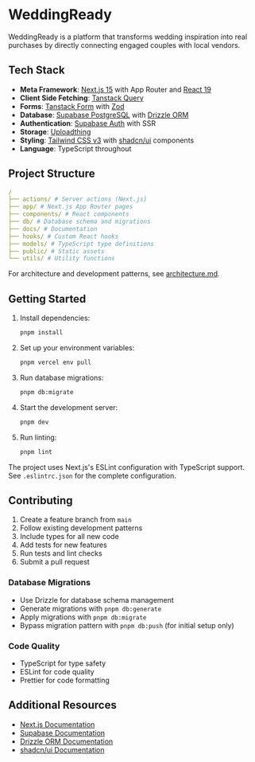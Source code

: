 # WeddingReady

WeddingReady is a platform that transforms wedding inspiration into real purchases by directly connecting engaged couples with local vendors. 

## Tech Stack

- **Meta Framework**: [Next.js 15](https://nextjs.org/docs) with App Router and [React 19](https://react.dev/reference/react)
- **Client Side Fetching**: [Tanstack Query](https://tanstack.com/query/latest/docs/framework/react/overview)
- **Forms**: [Tanstack Form](https://tanstack.com/form/latest/docs/overview) with [Zod](https://zod.dev/)
- **Database**: [Supabase PostgreSQL](https://supabase.com/docs/guides/database/overview) with [Drizzle ORM](https://orm.drizzle.team/docs/rqb)
- **Authentication**: [Supabase Auth](https://supabase.com/docs/guides/auth) with SSR
- **Storage**: [Uploadthing](https://docs.uploadthing.com/)
- **Styling**: [Tailwind CSS v3](https://v3.tailwindcss.com/) with [shadcn/ui](https://ui.shadcn.com/docs) components
- **Language**: TypeScript throughout

## Project Structure
```yaml
/
├── actions/ # Server actions (Next.js)
├── app/ # Next.js App Router pages
├── components/ # React components
├── db/ # Database schema and migrations
├── docs/ # Documentation
├── hooks/ # Custom React hooks
├── models/ # TypeScript type definitions
├── public/ # Static assets
└── utils/ # Utility functions
```

For architecture and development patterns, see [architecture.md](docs/architecture.md).

## Getting Started

1. Install dependencies:
   ```bash
   pnpm install
   ```

2. Set up your environment variables:
   ```bash
   pnpm vercel env pull
   ```

3. Run database migrations:
   ```bash
   pnpm db:migrate
   ```

4. Start the development server:
   ```bash
   pnpm dev
   ```

5. Run linting:
   ```bash
   pnpm lint
   ```

The project uses Next.js's ESLint configuration with TypeScript support. See `.eslintrc.json` for the complete configuration.

## Contributing

1. Create a feature branch from `main`
2. Follow existing development patterns
3. Include types for all new code
4. Add tests for new features
5. Run tests and lint checks
6. Submit a pull request

### Database Migrations
- Use Drizzle for database schema management
- Generate migrations with `pnpm db:generate`
- Apply migrations with `pnpm db:migrate`
- Bypass migration pattern with `pnpm db:push` (for initial setup only)

### Code Quality
- TypeScript for type safety
- ESLint for code quality
- Prettier for code formatting

## Additional Resources

- [Next.js Documentation](https://nextjs.org/docs)
- [Supabase Documentation](https://supabase.com/docs)
- [Drizzle ORM Documentation](https://orm.drizzle.team)
- [shadcn/ui Documentation](https://ui.shadcn.com)